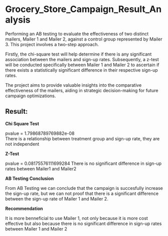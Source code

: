 # Grocery_Store_Campaign_Result_Analysis
Performing an AB testing to evaluate the effectiveness of two distinct mailers, Mailer 1 and Mailer 2, against a control group represented by Mailer 3. This project involves a two-step approach.

Firstly, the chi-square test will help determine if there is any significant association between the mailers and sign-up rates. Subsequently, a z-test will be conducted specifically between Mailer 1 and Mailer 2 to ascertain if there exists a statistically significant difference in their respective sign-up rates.

The project aims to provide valuable insights into the comparative effectiveness of the mailers, aiding in strategic decision-making for future campaign optimizations.

## Result:
**Chi Square Test**

pvalue = 1.79868789769882e-08<br>
There is a relationship between treatment group and sign-up rate, they are not independent

**Z-Test**

pvalue = 0.08175576111699284
There is no significant difference in sign-up rates between Mailer1 and Mailer2

**AB Testing Conclusion**

From AB Testing we can conclude that the campaign is succesfully increase the sign-up rate, but we can not proof that there is a significant difference between the sign-up rate of Mailer 1 and Mailer 2.

**Recommendation**

It is more benneficial to use Mailer 1, not only because it is more cost effective but also because there is no significant difference in sign-up rates between Mailer 1 and Mailer 2
